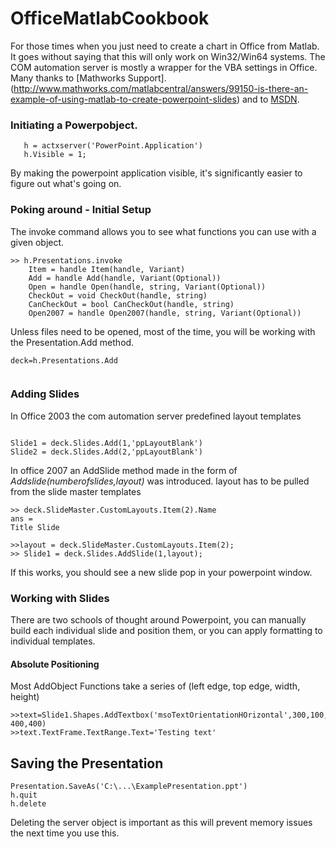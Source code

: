 # OfficeMatlabCookbook
For those times when you just need to create a chart in Office from Matlab. It goes without saying that this will only work on Win32/Win64 systems.
The COM automation server is mostly a wrapper for the VBA settings in Office.
Many thanks to [Mathworks Support].(http://www.mathworks.com/matlabcentral/answers/99150-is-there-an-example-of-using-matlab-to-create-powerpoint-slides) and to [MSDN](https://msdn.microsoft.com/en-us/library/office/).

### Initiating a Powerpobject.
```
   h = actxserver('PowerPoint.Application')
   h.Visible = 1;
```
By making the powerpoint application visible, it's significantly easier to figure out what's going on.

### Poking around - Initial Setup
The invoke command allows you to see what functions you can use with a given object.
```
>> h.Presentations.invoke
	Item = handle Item(handle, Variant)
	Add = handle Add(handle, Variant(Optional))
	Open = handle Open(handle, string, Variant(Optional))
	CheckOut = void CheckOut(handle, string)
	CanCheckOut = bool CanCheckOut(handle, string)
	Open2007 = handle Open2007(handle, string, Variant(Optional))
```
Unless files need to be opened, most of the time, you will be working with the Presentation.Add method.

```
deck=h.Presentations.Add
  
```
### Adding Slides
In Office 2003 the com automation server predefined layout templates
```

Slide1 = deck.Slides.Add(1,'ppLayoutBlank')
Slide2 = deck.Slides.Add(2,'ppLayoutBlank')
```
In office 2007 an AddSlide method made in the form of *Addslide(numberofslides,layout)* was introduced. 
layout has to be pulled from the slide master templates
```
>> deck.SlideMaster.CustomLayouts.Item(2).Name
ans =
Title Slide

>>layout = deck.SlideMaster.CustomLayouts.Item(2);
>> Slide1 = deck.Slides.AddSlide(1,layout);

```
If this works, you should see a new slide pop in your powerpoint window.
### Working with Slides
There are two schools of thought around Powerpoint, you can manually build each individual slide and position them, or you can apply formatting to individual templates.
#### Absolute Positioning
Most AddObject Functions take a series of (left edge, top edge, width, height)
```
>>text=Slide1.Shapes.AddTextbox('msoTextOrientationHOrizontal',300,100, 400,400)
>>text.TextFrame.TextRange.Text='Testing text'
```


## Saving the Presentation 
```
Presentation.SaveAs('C:\...\ExamplePresentation.ppt')
h.quit
h.delete
```
Deleting the server object is important as this will prevent memory issues the next time you use this. 
